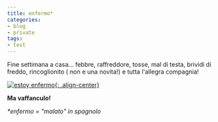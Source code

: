 ```yaml
---
title: enfermo*
categories:
- blog
- private
tags:
- test
---
```

Fine settimana a casa... febbre, raffreddore, tosse, mal di testa, brividi di
freddo, rincoglionito ( non e una novita!) e tutta l'allegra compagnia!

[![estoy enfermo]({{site.url}}/images/enfermo.gif){: .align-center}]({{site.url}}/images/enfermo.gif "estoy enfermo" )

  
**Ma vaffanculo!**

_*enfermo = "malato" in spagnolo_

